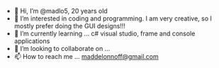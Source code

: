 - 👋 Hi, I’m @madlo5, 20 years old 
- 👀 I’m interested in coding and programming. I am very creative, so I mostly prefer doing the GUI designs!!!
- 🌱 I’m currently learning ... c# visual studio, frame and console applications
- 💞️ I’m looking to collaborate on ...
- 📫 How to reach me ... maddelonnoff@gmail.com

<!---
madlo5/madlo5 is a ✨ special ✨ repository because its `README.md` (this file) appears on your GitHub profile.
You can click the Preview link to take a look at your changes.
--->
